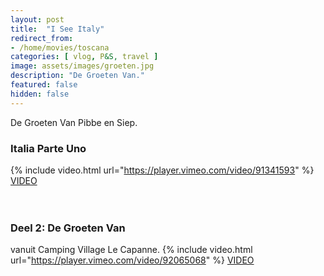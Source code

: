 ```yaml
---
layout: post
title:  "I See Italy"
redirect_from: 
- /home/movies/toscana
categories: [ vlog, P&S, travel ]
image: assets/images/groeten.jpg
description: "De Groeten Van."
featured: false
hidden: false
---
```

De Groeten Van Pibbe en Siep.

### Italia Parte Uno  
{% include video.html url="https://player.vimeo.com/video/91341593" %}
[VIDEO](https://vimeo.com/91341593)  
<br/><br/>
### Deel 2: De Groeten Van  
vanuit Camping Village Le Capanne.
{% include video.html url="https://player.vimeo.com/video/92065068" %}
[VIDEO](https://vimeo.com/92065068)
